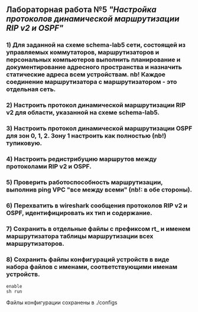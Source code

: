 ## Лабораторная работа №5 *"Настройка протоколов динамической маршрутизации RIP v2 и OSPF"*

### 1) Для заданной на схеме schema-lab5 сети, состоящей из управляемых коммутаторов, маршрутизаторов и персональных компьютеров выполнить планирование и документирование адресного пространства и назначить статические адреса всем устройствам. nb! Каждое соединение маршрутизатора с маршрутизатором - это отдельная сеть.

### 2) Настроить протокол динамической маршрутизации RIP v2 для области, указанной на схеме schema-lab5.

### 3) Настроить протокол динамической маршрутизации OSPF для зон 0, 1, 2. Зону 1 настроить как полностью (nb!) тупиковую.

### 4) Настроить редистрибуцию маршрутов между протоколами RIP v2 и OSPF.

### 5) Проверить работоспособность маршрутизации, выполнив ping VPC "все между всеми" (nb!: в обе стороны).

### 6) Перехватить в wireshark сообщения протоколов RIP v2 и OSPF, идентифицировать их тип и содержание.

### 7) Сохранить в отдельные файлы с префиксом rt_ и именем маршрутизатора таблицы маршрутизации всех маршрутизаторов.

### 8) Сохранить файлы конфигураций устройств в виде набора файлов с именами, соответствующими именам устройств.

```
enable
sh run
```

Файлы конфигурации сохранены в ./configs